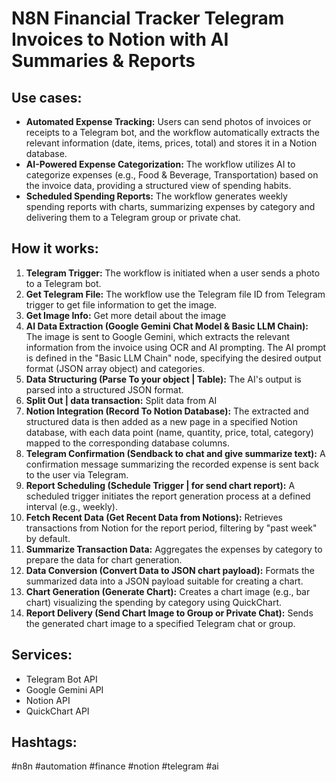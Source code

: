 # N8N Financial Tracker Telegram Invoices to Notion with AI Summaries & Reports

## Use cases:

- **Automated Expense Tracking:** Users can send photos of invoices or receipts to a Telegram bot, and the workflow automatically extracts the relevant information (date, items, prices, total) and stores it in a Notion database.
- **AI-Powered Expense Categorization:** The workflow utilizes AI to categorize expenses (e.g., Food & Beverage, Transportation) based on the invoice data, providing a structured view of spending habits.
- **Scheduled Spending Reports:** The workflow generates weekly spending reports with charts, summarizing expenses by category and delivering them to a Telegram group or private chat.

## How it works:

1.  **Telegram Trigger:** The workflow is initiated when a user sends a photo to a Telegram bot.
2.  **Get Telegram File:** The workflow use the Telegram file ID from Telegram trigger to get file information to get the image.
3.  **Get Image Info:** Get more detail about the image
4.  **AI Data Extraction (Google Gemini Chat Model & Basic LLM Chain):** The image is sent to Google Gemini, which extracts the relevant information from the invoice using OCR and AI prompting. The AI prompt is defined in the "Basic LLM Chain" node, specifying the desired output format (JSON array object) and categories.
5.  **Data Structuring (Parse To your object | Table):**  The AI's output is parsed into a structured JSON format.
6.  **Split Out | data transaction:** Split data from AI
7.  **Notion Integration (Record To Notion Database):** The extracted and structured data is then added as a new page in a specified Notion database, with each data point (name, quantity, price, total, category) mapped to the corresponding database columns.
8.  **Telegram Confirmation (Sendback to chat and give summarize text):** A confirmation message summarizing the recorded expense is sent back to the user via Telegram.
9.  **Report Scheduling (Schedule Trigger | for send chart report):** A scheduled trigger initiates the report generation process at a defined interval (e.g., weekly).
10. **Fetch Recent Data (Get Recent Data from Notions):** Retrieves transactions from Notion for the report period, filtering by "past week" by default.
11. **Summarize Transaction Data:** Aggregates the expenses by category to prepare the data for chart generation.
12. **Data Conversion (Convert Data to JSON chart payload):** Formats the summarized data into a JSON payload suitable for creating a chart.
13. **Chart Generation (Generate Chart):** Creates a chart image (e.g., bar chart) visualizing the spending by category using QuickChart.
14. **Report Delivery (Send Chart Image to Group or Private Chat):** Sends the generated chart image to a specified Telegram chat or group.

## Services:

-   Telegram Bot API
-   Google Gemini API
-   Notion API
-   QuickChart API

## Hashtags:

#n8n #automation #finance #notion #telegram #ai
